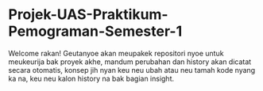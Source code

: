 # Projek-UAS-Praktikum-Pemograman-Semester-1
Welcome rakan! Geutanyoe akan meupakek repositori nyoe untuk meukeurija bak proyek akhe, mandum perubahan dan history akan dicatat secara otomatis, konsep jih nyan keu neu ubah atau neu tamah kode nyang ka na, keu neu kalon history na bak bagian insight.
